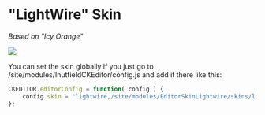 "LightWire" Skin
====================

*Based on "Icy Orange"*

![](https://processwire.com/talk/uploads/monthly_02_2015/post-140-0-82434300-1423925224.png)

You can set the skin globally if you just go to /site/modules/InutfieldCKEditor/config.js and add it there like this:

```javascript
CKEDITOR.editorConfig = function( config ) {
    config.skin = "lightwire,/site/modules/EditorSkinLightwire/skins/lightwire/"; // of course this has to be the path to your file so you might have to adjust it
};
```
